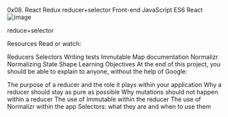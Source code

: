 0x08. React Redux reducer+selector
Front-end JavaScript ES6 React
![image](https://encrypted-tbn0.gstatic.com/images?q=tbn:ANd9GcQc2oSIc4yJ66kDPbfldX7dHpH3-JbT4DvAZg&usqp=CAU)

reduce+selector

Resources
Read or watch:

Reducers
Selectors
Writing tests
Immutable Map documentation
Normalizr
Normalizing State Shape
Learning Objectives
At the end of this project, you should be able to explain to anyone, without the help of Google:

The purpose of a reducer and the role it plays within your application
Why a reducer should stay as pure as possible
Why mutations should not happen within a reducer
The use of Immutable within the reducer
The use of Normalizr within the app
Selectors: what they are and when to use them
